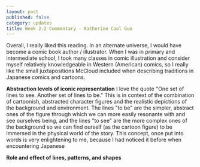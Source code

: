 ```yaml
---
layout: post
published: false
category: updates
title: Week 2.2 Commentary - Katherine Caol Guo
---
```

Overall, I really liked this reading. In an alternate universe, I would have become a comic book author / illustrator. When I was in primary and intermediate school, I took many classes in comic illustration and consider myself relatively knowledgeable in Western (American) comics, so I really like the small juxtapositions McCloud included when describing traditions in Japanese comics and cartoons. 

**Abstraction levels of iconic representation**
I love the quote "One set of lines to see. Another set of lines to be." This is in context of the combination of cartoonish, abstracted character figures and the realistic depictions of the background and environment. The lines "to be" are the simpler, abstract ones of the figure through which we can more easily resonante with and see ourselves being, and the lines "to see" are the more complex ones of the background so we can find ourself (as the cartoon figure) to be immersed in the physical world of the story. This concept, once put into words is very enlightening to me, because I had noticed it before when encountering Japanese

**Role and effect of lines, patterns, and shapes**